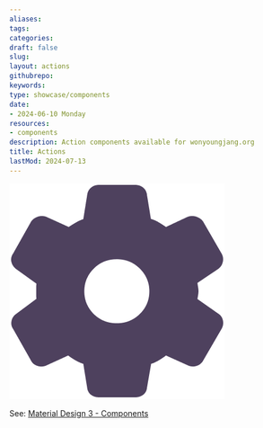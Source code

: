 ```yaml
---
aliases: 
tags:
categories:
draft: false
slug: 
layout: actions
githubrepo: 
keywords: 
type: showcase/components
date:
- 2024-06-10 Monday
resources:
- components
description: Action components available for wonyoungjang.org
title: Actions
lastMod: 2024-07-13
---
```

![site-components.png](/assets/site-components_1719436976806_0.png)

See: [Material Design 3 - Components](https://m3.material.io/components)
